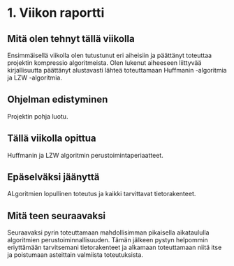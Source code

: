 # 1. Viikon raportti

## Mitä olen tehnyt tällä viikolla

Ensimmäisellä viikolla olen tutustunut eri aiheisiin ja päättänyt toteuttaa projektin kompressio algoritmeista. Olen lukenut aiheeseen liittyvää kirjallisuutta päättänyt alustavasti lähteä toteuttamaan Huffmanin -algoritmia ja LZW -algoritmia.

## Ohjelman edistyminen

Projektin pohja luotu.

## Tällä viikolla opittua

Huffmanin ja LZW algoritmin perustoimintaperiaatteet.

## Epäselväksi jäänyttä

ALgoritmien lopullinen toteutus ja kaikki tarvittavat tietorakenteet.

## Mitä teen seuraavaksi

Seuraavaksi pyrin toteuttamaan mahdollisimman pikaisella aikataululla algoritmien perustoiminnallisuuden. Tämän jälkeen pystyn helpommin eriyttämään tarvitsemani tietorakenteet ja alkamaan toteuttamaan niitä itse ja poistumaan asteittain valmiista toteutuksista.
